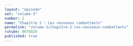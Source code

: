 ```yaml
---
layout: "episode"
set: "volume-3"
number: 2
name: "Chapitre 2 : Les nouveaux combattants"
permalink: "volume-3/chapitre-2-les-nouveaux-combattants"
rutube: 8078828
published: true
---
```

